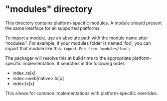 # "modules" directory

This directory contains platform-specific modules. A module should present the same interface for all supported platforms.

To import a module, use an absolute path with the module name after 'modules/'. For example, if your modules folder is named 'foo', you can import that module like this:
``` import Foo from 'modules/foo'; ```

The packager will resolve this at build time to the appropriate platform-specific implementation. It searches in the following order:
* index.<platform>.ts[x]
* index.<web|native>.ts[x]
* index.ts[x]

This allows for common implementations with platform-specific overrides.

